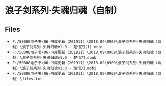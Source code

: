 # 浪子剑系列·失魂归魂（自制）

## Files

- `F:/5000G电子书\06-书库更新（201911）\2018.09\0909\浪子剑系列·失魂归魂（自制）\浪子剑系列·失魂归魂v1.0 - 楚惜刀(1).mobi`
- `F:/5000G电子书\06-书库更新（201911）\2018.09\0909\浪子剑系列·失魂归魂（自制）\浪子剑系列·失魂归魂v1.0 - 楚惜刀.epub`
- `F:/5000G电子书\06-书库更新（201911）\2018.09\0909\浪子剑系列·失魂归魂（自制）\浪子剑系列·失魂归魂v1.0 - 楚惜刀.mobi`
- `F:/5000G电子书\06-书库更新（201911）\2018.09\0909\浪子剑系列·失魂归魂（自制）\files.txt`
